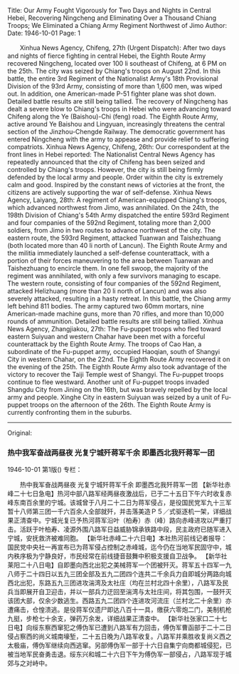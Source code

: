 Title: Our Army Fought Vigorously for Two Days and Nights in Central Hebei, Recovering Ningcheng and Eliminating Over a Thousand Chiang Troops; We Eliminated a Chiang Army Regiment Northwest of Jimo
Author: 
Date: 1946-10-01
Page: 1

　　Xinhua News Agency, Chifeng, 27th (Urgent Dispatch): After two days and nights of fierce fighting in central Hebei, the Eighth Route Army recovered Ningcheng, located over 100 li southeast of Chifeng, at 6 PM on the 25th. The city was seized by Chiang's troops on August 22nd. In this battle, the entire 3rd Regiment of the Nationalist Army's 18th Provisional Division of the 93rd Army, consisting of more than 1,600 men, was wiped out. In addition, one American-made P-51 fighter plane was shot down. Detailed battle results are still being tallied. The recovery of Ningcheng has dealt a severe blow to Chiang's troops in Hebei who were advancing toward Chifeng along the Ye (Baishou)-Chi (feng) road. The Eighth Route Army, active around Ye Baishou and Lingyuan, increasingly threatens the central section of the Jinzhou-Chengde Railway. The democratic government has entered Ningcheng with the army to appease and provide relief to suffering compatriots.
    Xinhua News Agency, Chifeng, 26th: Our correspondent at the front lines in Hebei reported: The Nationalist Central News Agency has repeatedly announced that the city of Chifeng has been seized and controlled by Chiang's troops. However, the city is still being firmly defended by the local army and people. Order within the city is extremely calm and good. Inspired by the constant news of victories at the front, the citizens are actively supporting the war of self-defense.
    Xinhua News Agency, Laiyang, 28th: A regiment of American-equipped Chiang's troops, which advanced northwest from Jimo, was annihilated. On the 24th, the 198th Division of Chiang's 54th Army dispatched the entire 593rd Regiment and four companies of the 592nd Regiment, totaling more than 2,000 soldiers, from Jimo in two routes to advance northwest of the city. The eastern route, the 593rd Regiment, attacked Tuanwan and Taishezhuang (both located more than 40 li north of Lancun). The Eighth Route Army and the militia immediately launched a self-defense counterattack, with a portion of their forces maneuvering to the area between Tuanwan and Taishezhuang to encircle them. In one fell swoop, the majority of the regiment was annihilated, with only a few survivors managing to escape. The western route, consisting of four companies of the 592nd Regiment, attacked Helizhuang (more than 20 li north of Lancun) and was also severely attacked, resulting in a hasty retreat. In this battle, the Chiang army left behind 811 bodies. The army captured two 60mm mortars, nine American-made machine guns, more than 70 rifles, and more than 10,000 rounds of ammunition. Detailed battle results are still being tallied.
    Xinhua News Agency, Zhangjiakou, 27th: The Fu-puppet troops who fled toward eastern Suiyuan and western Chahar have been met with a forceful counterattack by the Eighth Route Army. The troops of Cao Han, a subordinate of the Fu-puppet army, occupied Haoqian, south of Shangyi City in western Chahar, on the 22nd. The Eighth Route Army recovered it on the evening of the 25th. The Eighth Route Army also took advantage of the victory to recover the Taiji Temple west of Shangyi. The Fu-puppet troops continue to flee westward. Another unit of Fu-puppet troops invaded Shangdu City from Jining on the 16th, but was bravely repelled by the local army and people. Xinghe City in eastern Suiyuan was seized by a unit of Fu-puppet troops on the afternoon of the 26th. The Eighth Route Army is currently confronting them in the suburbs.



<hr /> 

Original: 


### 热中我军奋战两昼夜  光复宁城歼蒋军千余  即墨西北我歼蒋军一团

1946-10-01
第1版()
专栏：

　　热中我军奋战两昼夜
    光复宁城歼蒋军千余
    即墨西北我歼蒋军一团
    【新华社赤峰二十七日急电】热河中部八路军经两昼夜激战后，已于二十五日下午六时收复赤峰东南百余里的宁城。该城曾于八月二十二日为蒋军侵占，是役国民党军九十三军暂十八师第三团一千六百余人全部就歼，并击落美造Ｐ５／式驱逐机一架，详细战果正清查中。宁城光复已予热河蒋军沿叶（柏寿）赤（峰）路向赤峰进攻以严重打击。活跃于叶柏寿、凌源外围八路军日益威胁锦承铁路中段，民主政府已随军进入宁城，安抚救济被难同胞。
    【新华社赤峰二十六日电】本社热河前线记者报导：国民党中央社一再宣布已为蒋军侵占控制之赤峰城，迄今仍在当地军民固守中，城内秩序极为宁静良好，市民经常在前线捷音鼓舞中积极支援自卫战争。
    【新华社莱阳二十八日电】自即墨向西北出犯之美械蒋军一个团被歼灭。蒋军五十四军一九八师于二十四日以五九三团全部及五九二团四个连共二千余兵力自即城分两路向城西北出犯，东路五九三团进攻湍湾及太社庄（均在兰村北四十余里），八路军及民兵当即展开自卫迎击，并以一部兵力迂回至湍湾与太社庄间，将其包围，一鼓歼灭该团大部，仅余少数逃生。西路五九二团四个连进攻河流庄（兰村北二十余里）亦遭痛击，仓惶溃逃。是役蒋军仅遗尸即达八百十一具，缴获六零炮二门，美制机枪九挺，步枪七十余支，弹药万余发，详细战果正清查中。
    【新华社张家口二十七日电】向绥东察西窜犯之傅伪军已遭到八路军有力回击，傅伪军曹函部于二十二日侵占察西的尚义城南壕堑，二十五日晚为八路军收复。八路军并乘胜收复尚义西之太极庙，傅伪军继续向西逃窜。另部傅伪军一部于十六日自集宁向商都城侵犯，已被当地军民奋勇击退。绥东兴和城二十六日下午为傅伪军一部侵占，八路军现于城郊与之对峙中。
